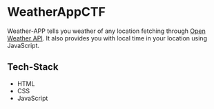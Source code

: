 # WeatherAppCTF


Weather-APP tells you weather of any location fetching through [Open Weather API](https://openweathermap.org/api). It also provides you with local time in your location using JavaScript.

## Tech-Stack

- HTML
- CSS
- JavaScript
